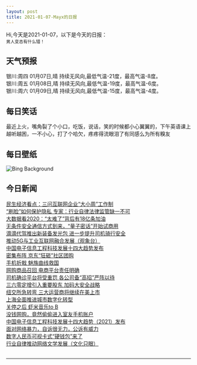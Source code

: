 ```yaml
---
layout: post
title: 2021-01-07-Mayx的日报
---
```


Hi,今天是2021-01-07，以下是今天的日报：<br><small>
男人变态有什么错！</small><!--more-->
## 天气预报
银川:周四 01月07日,晴 持续无风向,最低气温-21度，最高气温-8度。<br>银川:周五 01月08日,晴 持续无风向,最低气温-19度，最高气温-6度。<br>银川:周六 01月09日,晴 持续无风向,最低气温-15度，最高气温-4度。
## 每日笑话
最近上火，嘴角裂了个小口，吃饭，说话，笑的时候都小心翼翼的，下午英语课上越听越困，一不小心，打了个哈欠，疼疼得流眼泪了有同感么为所有糗友
## 每日壁纸
![Bing Background](https://cn.bing.com/th?id=OHR.SnowCraterLake_EN-US5720302080_1920x1080.jpg&rf=LaDigue_1920x1080.jpg&pid=hp "Crater Lake in Oregon (© Steve Bloom Images/Alamy)")
## 今日新闻

[民生经济看点：三问互联网企业“大小周”工作制](http://it.people.com.cn/n1/2021/0107/c1009-31991932.html)   
[“刷脸”如何保护隐私 专家：行业自律法律监管缺一不可](http://it.people.com.cn/n1/2021/0107/c1009-31991911.html)   
[大数据看2020：“太难了”背后有18亿条加油](http://it.people.com.cn/n1/2021/0107/c1009-31991910.html)   
[无条件安全通信方式到来，“量子密话”开始试商用](http://it.people.com.cn/n1/2021/0107/c1009-31991904.html)   
[滴滴代驾推出新装备发光包 进一步提升司机骑行安全](http://it.people.com.cn/n1/2021/0106/c1009-31991237.html)   
[推动5G与工业互联网融合发展（观象台）](http://it.people.com.cn/n1/2021/0106/c1009-31990608.html)   
[中国电子信息工程科技发展十四大趋势发布](http://it.people.com.cn/n1/2021/0106/c1009-31990623.html)   
[密集布阵 京东“狂砸”社区团购](http://it.people.com.cn/n1/2021/0106/c1009-31990506.html)   
[手机折戟 魅族曲线救国](http://it.people.com.cn/n1/2021/0106/c1009-31990500.html)   
[网购商品召回 电商平台责任明确](http://it.people.com.cn/n1/2021/0106/c1009-31990583.html)   
[司机确诊平台将受重罚 各公司备“高招”严阵以待](http://it.people.com.cn/n1/2021/0106/c1009-31990570.html)   
[三六零定增引入重要股东 加码大安全战略](http://it.people.com.cn/n1/2021/0106/c1009-31990515.html)   
[纽交所急转弯 三大运营商将继续在美上市](http://it.people.com.cn/n1/2021/0106/c1009-31990513.html)   
[上海全面推进城市数字化转型](http://it.people.com.cn/n1/2021/0106/c1009-31990409.html)   
[关停之后 虾米音乐to B](http://it.people.com.cn/n1/2021/0106/c1009-31990497.html)   
[没钱网购，竟然偷偷进入室友手机账户](http://it.people.com.cn/n1/2021/0106/c1009-31990411.html)   
[中国电子信息工程科技发展十四大趋势（2021）发布](http://it.people.com.cn/n1/2021/0106/c1009-31990348.html)   
[面对网络暴力，自诉很无力，公诉有威力](http://it.people.com.cn/n1/2021/0106/c1009-31990406.html)   
[数字人民币可视卡式“硬钱包”来了](http://it.people.com.cn/n1/2021/0106/c1009-31990671.html)   
[行业自律推动网络文学发展（文化只眼）](http://it.people.com.cn/n1/2021/0106/c1009-31990634.html)   
<br />

***

<small></small>
